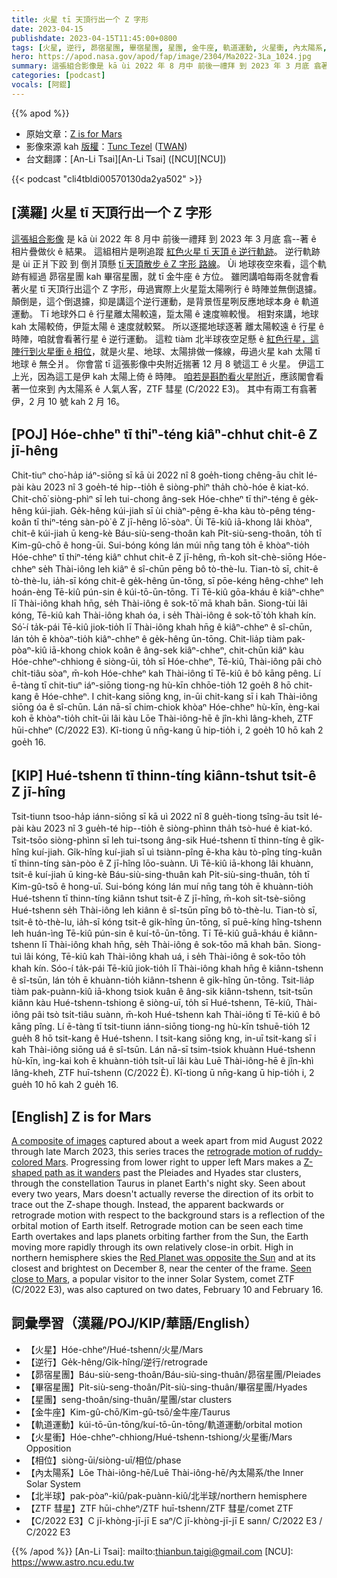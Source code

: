 ```yaml
---
title: 火星 tī 天頂行出一个 Z 字形
date: 2023-04-15
publishdate: 2023-04-15T11:45:00+0800
tags: [火星, 逆行, 昴宿星團, 畢宿星團, 星團, 金牛座, 軌道運動, 火星衝, 內太陽系, ZTF 彗星, C/2022 E3, 北半球, 相位]
hero: https://apod.nasa.gov/apod/fap/image/2304/Ma2022-3La_1024.jpg
summary: 這張組合影像是 kā ùi 2022 年 8 月中 前後一禮拜 到 2023 年 3 月底 翕著 ê 相片疊做伙 ê 結果。
categories: [podcast]
vocals: [阿錕]
---
```


{{% apod %}}

- 原始文章：[Z is for Mars](https://apod.nasa.gov/apod/ap230415.html)
- 影像來源 kah [版權][copyright]：[Tunc Tezel](http://www.twanight.org/tezel) ([TWAN](http://www.twanight.org/))
- 台文翻譯：[An-Li Tsai][An-Li Tsai] ([NCU][NCU])

{{< podcast "cli4tbldi00570130da2ya502" >}}

## [漢羅] 火星 tī 天頂行出一个 Z 字形
[這張組合影像][A composite of images] 是 kā ùi 2022 年 8 月中 前後一禮拜 到 2023 年 3 月底 翕--著 ê 相片疊做伙 ê 結果。
這組相片是咧追蹤 [紅色火星 tī 天頂 ê 逆行軌跡][retrograde motion of ruddy-colored Mars]。
逆行軌跡是 ùi 正爿下跤 到 倒爿頂懸 [tī 天頂散步 ê Z 字形 路線][Z-shaped path as it wanders]。
Ùi 地球夜空來看，這个軌跡有經過 昴宿星團 kah 畢宿星團，就 tī 金牛座 ê 方位。
雖罔講咱每兩冬就會看著火星 tī 天頂行出這个 Z 字形，毋過實際上火星踅太陽咧行 ê 時陣並無倒退攄。
顛倒是，這个倒退攄，抑是講這个逆行運動，是背景恆星咧反應地球本身 ê 軌道運動。
Tī 地球外口 ê 行星離太陽較遠，踅太陽 ê 速度嘛較慢。
相對來講，地球 kah 太陽較倚，伊踅太陽 ê 速度就較緊。
所以逐擺地球逐著 離太陽較遠 ê 行星 ê 時陣，咱就會看著行星 ê 逆行運動。
這粒 tiàm 北半球夜空足懸 ê [紅色行星，這陣行到火星衝 ê 相位][Red Planet was opposite the Sun]，就是火星、地球、太陽排做一條線，毋過火星 kah 太陽 tī 地球 ê 無仝爿。
你會當 tī 這張影像中央附近揣著 12 月 8 號這工 ê 火星。
伊這工上光，因為這工是伊 kah 太陽上倚 ê 時陣。
[咱若是斟酌看火星附近][Seen close to Mars]，應該閣會看著一位來到 內太陽系 ê 人氣人客，ZTF 彗星 (C/2022 E3)。
其中有兩工有翕著伊，2 月 10 號 kah 2 月 16。

## [POJ] Hóe-chheⁿ tī thiⁿ-téng kiâⁿ-chhut chi̍t-ê Z jī-hêng
Chit-tiuⁿ cho͘-ha̍p iáⁿ-siōng sī kā ùi 2022 nî 8 goe̍h-tiong chêng-āu chi̍t lé-pài kàu 2023 nî 3 goe̍h-té hip--tio̍h ê siòng-phìⁿ tha̍h chò-hóe ê kiat-kó.
Chit-chō͘ siòng-phìⁿ sī leh tui-chong âng-sek Hóe-chheⁿ tī thiⁿ-téng ê ge̍k-hêng kúi-jiah.
Ge̍k-hêng kúi-jiah sī ùi chiàⁿ-pêng ē-kha kàu tò-pêng téng-koân tī thiⁿ-téng sàn-pò͘ ê Z jī-hêng lō͘-sòaⁿ.
Ùi Tē-kiû iā-khong lâi khòaⁿ, chit-ê kúi-jiah ū keng-kè Báu-siù-seng-thoân kah Pi̍t-siù-seng-thoân, to̍h tī Kim-gû-chō ê hong-ūi.
Sui-bóng kóng lán múi nn̄g tang to̍h ē khòaⁿ-tio̍h Hóe-chheⁿ tī thiⁿ-téng kiâⁿ chhut chit-ê Z jī-hêng, m̄-koh si̍t-chè-siōng Hóe-chheⁿ se̍h Thài-iông leh kiâⁿ ê sî-chūn pēng bô tò-thè-lu.
Tian-tò sī, chit-ê tò-thè-lu, ia̍h-sī kóng chit-ê ge̍k-hêng ūn-tōng, sī pōe-kéng hêng-chheⁿ leh hoán-èng Tē-kiû pún-sin ê kúi-tō-ūn-tōng.
Tī Tē-kiû gōa-kháu ê kiâⁿ-chheⁿ lī Thài-iông khah hn̄g, se̍h Thài-iông ê sok-tō͘ mā khah bān.
Siong-tùi lâi kóng, Tē-kiû kah Thài-iông khah óa, i se̍h Thài-iông ê sok-tō͘ to̍h khah kín.
Só͘-í ta̍k-pái Tē-kiû jiok-tio̍h lī Thài-iông khah hn̄g ê kiâⁿ-chheⁿ ê sî-chūn, lán to̍h ē khòaⁿ-tio̍h kiâⁿ-chheⁿ ê ge̍k-hêng ūn-tōng.
Chit-lia̍p tiàm pak-pòaⁿ-kiû iā-khong chiok koân ê âng-sek kiâⁿ-chheⁿ, chit-chūn kiâⁿ kàu Hóe-chheⁿ-chhiong ê siòng-ūi, to̍h sī Hóe-chheⁿ, Tē-kiû, Thài-iông pâi chò chi̍t-tiâu sòaⁿ, m̄-koh Hóe-chheⁿ kah Thài-iông tī Tē-kiû ê bô kāng pêng.
Lí ē-tàng tī chit-tiuⁿ iáⁿ-siōng tiong-ng hù-kīn chhōe-tio̍h 12 goe̍h 8 hō chit-kang ê Hóe-chheⁿ.
I chit-kang siōng kng, in-ūi chit-kang sī i kah Thài-iông siōng óa ê sî-chūn.
Lán nā-sī chim-chiok khòaⁿ Hóe-chheⁿ hù-kīn, èng-kai koh ē khòaⁿ-tio̍h chi̍t-ūi lâi kàu Lōe Thài-iông-hē ê jîn-khì lâng-kheh, ZTF hūi-chheⁿ (C/2022 E3).
Kî-tiong ū nn̄g-kang ū hip-tio̍h i, 2 goe̍h 10 hō kah 2 goe̍h 16.

## [KIP] Hué-tshenn tī thinn-tíng kiânn-tshut tsi̍t-ê Z jī-hîng
Tsit-tiunn tsoo-ha̍p iánn-siōng sī kā uì 2022 nî 8 gue̍h-tiong tsîng-āu tsi̍t lé-pài kàu 2023 nî 3 gue̍h-té hip--tio̍h ê siòng-phìnn tha̍h tsò-hué ê kiat-kó.
Tsit-tsōo siòng-phìnn sī leh tui-tsong âng-sik Hué-tshenn tī thinn-tíng ê gi̍k-hîng kuí-jiah.
Gi̍k-hîng kuí-jiah sī uì tsiànn-pîng ē-kha kàu tò-pîng tíng-kuân tī thinn-tíng sàn-pòo ê Z jī-hîng lōo-suànn.
Uì Tē-kiû iā-khong lâi khuànn, tsit-ê kuí-jiah ū king-kè Báu-siù-sing-thuân kah Pi̍t-siù-sing-thuân, to̍h tī Kim-gû-tsō ê hong-uī.
Sui-bóng kóng lán muí nn̄g tang to̍h ē khuànn-tio̍h Hué-tshenn tī thinn-tíng kiânn tshut tsit-ê Z jī-hîng, m̄-koh si̍t-tsè-siōng Hué-tshenn se̍h Thài-iông leh kiânn ê sî-tsūn pīng bô tò-thè-lu.
Tian-tò sī, tsit-ê tò-thè-lu, ia̍h-sī kóng tsit-ê gi̍k-hîng ūn-tōng, sī puē-kíng hîng-tshenn leh huán-ìng Tē-kiû pún-sin ê kuí-tō-ūn-tōng.
Tī Tē-kiû guā-kháu ê kiânn-tshenn lī Thài-iông khah hn̄g, se̍h Thài-iông ê sok-tōo mā khah bān.
Siong-tuì lâi kóng, Tē-kiû kah Thài-iông khah uá, i se̍h Thài-iông ê sok-tōo to̍h khah kín.
Sóo-í ta̍k-pái Tē-kiû jiok-tio̍h lī Thài-iông khah hn̄g ê kiânn-tshenn ê sî-tsūn, lán to̍h ē khuànn-tio̍h kiânn-tshenn ê gi̍k-hîng ūn-tōng.
Tsit-lia̍p tiàm pak-puànn-kiû iā-khong tsiok kuân ê âng-sik kiânn-tshenn, tsit-tsūn kiânn kàu Hué-tshenn-tshiong ê siòng-uī, to̍h sī Hué-tshenn, Tē-kiû, Thài-iông pâi tsò tsi̍t-tiâu suànn, m̄-koh Hué-tshenn kah Thài-iông tī Tē-kiû ê bô kāng pîng.
Lí ē-tàng tī tsit-tiunn iánn-siōng tiong-ng hù-kīn tshuē-tio̍h 12 gue̍h 8 hō tsit-kang ê Hué-tshenn.
I tsit-kang siōng kng, in-uī tsit-kang sī i kah Thài-iông siōng uá ê sî-tsūn.
Lán nā-sī tsim-tsiok khuànn Hué-tshenn hù-kīn, ìng-kai koh ē khuànn-tio̍h tsi̍t-uī lâi kàu Luē Thài-iông-hē ê jîn-khì lâng-kheh, ZTF huī-tshenn (C/2022 È).
Kî-tiong ū nn̄g-kang ū hip-tio̍h i, 2 gue̍h 10 hō kah 2 gue̍h 16.

## [English] Z is for Mars
[A composite of images][A composite of images] captured about a week apart from mid August 2022 through late March 2023, this series traces the [retrograde motion of ruddy-colored Mars][retrograde motion of ruddy-colored Mars].
Progressing from lower right to upper left Mars makes a [Z-shaped path as it wanders][Z-shaped path as it wanders] past the Pleiades and Hyades star clusters, through the constellation Taurus in planet Earth's night sky.
Seen about every two years, Mars doesn't actually reverse the direction of its orbit to trace out the Z-shape though.
Instead, the apparent backwards or retrograde motion with respect to the background stars is a reflection of the orbital motion of Earth itself.
Retrograde motion can be seen each time Earth overtakes and laps planets orbiting farther from the Sun, the Earth moving more rapidly through its own relatively close-in orbit.
High in northern hemisphere skies the [Red Planet was opposite the Sun][Red Planet was opposite the Sun] and at its closest and brightest on December 8, near the center of the frame.
[Seen close to Mars][Seen close to Mars], a popular visitor to the inner Solar System, comet ZTF (C/2022 E3), was also captured on two dates, February 10 and February 16.

## 詞彙學習（漢羅/POJ/KIP/華語/English）
- 【火星】Hóe-chheⁿ/Hué-tshenn/火星/Mars
- 【逆行】Ge̍k-hêng/Gi̍k-hîng/逆行/retrograde
- 【昴宿星團】Báu-siù-seng-thoân/Báu-siù-sing-thuân/昴宿星團/Pleiades
- 【畢宿星團】Pi̍t-siù-seng-thoân/Pi̍t-siù-sing-thuân/畢宿星團/Hyades
- 【星團】seng-thoân/sing-thuân/星團/star clusters
- 【金牛座】Kim-gû-chō/Kim-gû-tsō/金牛座/Taurus
- 【軌道運動】kúi-tō-ūn-tōng/kuí-tō-ūn-tōng/軌道運動/orbital motion
- 【火星衝】Hóe-chheⁿ-chhiong/Hué-tshenn-tshiong/火星衝/Mars Opposition
- 【相位】siòng-ūi/siòng-uī/相位/phase
- 【內太陽系】Lōe Thài-iông-hē/Luē Thài-iông-hē/內太陽系/the Inner Solar System
- 【北半球】pak-pòaⁿ-kiû/pak-puànn-kiû/北半球/northern hemisphere
- 【ZTF 彗星】ZTF hūi-chheⁿ/ZTF huī-tshenn/ZTF 彗星/comet ZTF
- 【C/2022 E3】C jī-khòng-jī-jī E saⁿ/C jī-khòng-jī-jī E sann/ C/2022 E3 / C/2022 E3

{{% /apod %}}
[An-Li Tsai]: mailto:thianbun.taigi@gmail.com
[NCU]: https://www.astro.ncu.edu.tw

[copyright]: https://apod.nasa.gov/apod/fap/lib/about_apod.html#srapply
[License]: https://creativecommons.org/licenses/by/2.0/

[A composite of images]:https://apod.nasa.gov/apod/image/2304/Ma2022-3La.jpg
[retrograde motion of ruddy-colored Mars]:https://mars.nasa.gov/all-about-mars/night-sky/retrograde/
[Z-shaped path as it wanders]:https://vimeo.com/813818095
[Red Planet was opposite the Sun]:https://apod.nasa.gov/apod/ap221215.html
[Seen close to Mars]:https://apod.nasa.gov/apod/ap230213.html

